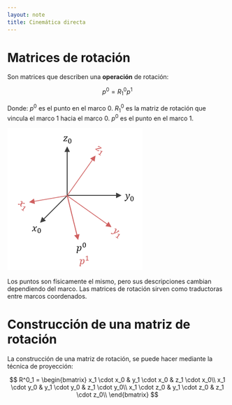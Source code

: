 ```yaml
---
layout: note
title: Cinemática directa
---
```


# Matrices de rotación
Son matrices que describen una **operación** de rotación:


$$
p^{0} = R^{0}_1 p^{1}
$$

Donde:
$p^0$ es el punto en el marco $0$.
$R^0_1$ es la matriz de rotación que vincula el marco $1$ hacia el marco $0$.
$p^0$ es el punto en el marco $1$.

![Dos ejes coordenados con el mismo punto](../../img/rotacion-dos-marcos-coordenados.png)

Los puntos son físicamente el mismo, pero sus descripciones cambian dependiendo del marco. Las matrices de rotación sirven como traductoras entre marcos coordenados.

# Construcción de una matriz de rotación
La construcción de una matriz de rotación, se puede hacer mediante la técnica de proyección:

$$
R^0_1 = \begin{bmatrix}
    x_1 \cdot x_0 & y_1 \cdot x_0 & z_1 \cdot x_0\\
    x_1 \cdot y_0 & y_1 \cdot y_0 & z_1 \cdot y_0\\
    x_1 \cdot z_0 & y_1 \cdot z_0 & z_1 \cdot z_0\\
\end{bmatrix}
$$

